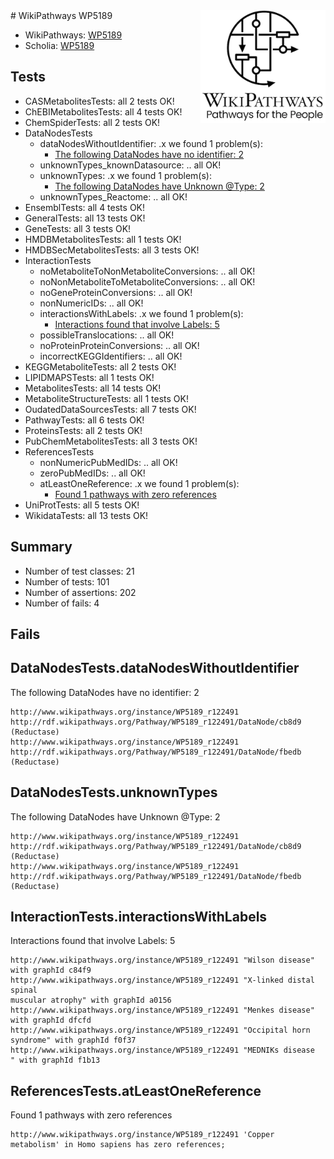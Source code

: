 <img style="float: right; width: 200px" src="../logo.png" />
# WikiPathways WP5189

* WikiPathways: [WP5189](https://identifiers.org/wikipathways:WP5189)
* Scholia: [WP5189](https://scholia.toolforge.org/wikipathways/WP5189)
## Tests
* CASMetabolitesTests: all 2 tests OK!
* ChEBIMetabolitesTests: all 4 tests OK!
* ChemSpiderTests: all 2 tests OK!
* DataNodesTests
    * dataNodesWithoutIdentifier: .x we found 1 problem(s):
        * [The following DataNodes have no identifier: 2](#d2d32fa1)
    * unknownTypes_knownDatasource: .. all OK!
    * unknownTypes: .x we found 1 problem(s):
        * [The following DataNodes have Unknown @Type: 2](#839973e0)
    * unknownTypes_Reactome: .. all OK!
* EnsemblTests: all 4 tests OK!
* GeneralTests: all 13 tests OK!
* GeneTests: all 3 tests OK!
* HMDBMetabolitesTests: all 1 tests OK!
* HMDBSecMetabolitesTests: all 3 tests OK!
* InteractionTests
    * noMetaboliteToNonMetaboliteConversions: .. all OK!
    * noNonMetaboliteToMetaboliteConversions: .. all OK!
    * noGeneProteinConversions: .. all OK!
    * nonNumericIDs: .. all OK!
    * interactionsWithLabels: .x we found 1 problem(s):
        * [Interactions found that involve Labels: 5](#630d267c)
    * possibleTranslocations: .. all OK!
    * noProteinProteinConversions: .. all OK!
    * incorrectKEGGIdentifiers: .. all OK!
* KEGGMetaboliteTests: all 2 tests OK!
* LIPIDMAPSTests: all 1 tests OK!
* MetabolitesTests: all 14 tests OK!
* MetaboliteStructureTests: all 1 tests OK!
* OudatedDataSourcesTests: all 7 tests OK!
* PathwayTests: all 6 tests OK!
* ProteinsTests: all 2 tests OK!
* PubChemMetabolitesTests: all 3 tests OK!
* ReferencesTests
    * nonNumericPubMedIDs: .. all OK!
    * zeroPubMedIDs: .. all OK!
    * atLeastOneReference: .x we found 1 problem(s):
        * [Found 1 pathways with zero references](#35eb778e)
* UniProtTests: all 5 tests OK!
* WikidataTests: all 13 tests OK!


## Summary

* Number of test classes: 21
* Number of tests: 101
* Number of assertions: 202
* Number of fails: 4

## Fails

<a name="d2d32fa1" />

## DataNodesTests.dataNodesWithoutIdentifier

The following DataNodes have no identifier: 2
```
http://www.wikipathways.org/instance/WP5189_r122491 http://rdf.wikipathways.org/Pathway/WP5189_r122491/DataNode/cb8d9 (Reductase)
http://www.wikipathways.org/instance/WP5189_r122491 http://rdf.wikipathways.org/Pathway/WP5189_r122491/DataNode/fbedb (Reductase)
```

<a name="839973e0" />

## DataNodesTests.unknownTypes

The following DataNodes have Unknown @Type: 2
```
http://www.wikipathways.org/instance/WP5189_r122491 http://rdf.wikipathways.org/Pathway/WP5189_r122491/DataNode/cb8d9 (Reductase)
http://www.wikipathways.org/instance/WP5189_r122491 http://rdf.wikipathways.org/Pathway/WP5189_r122491/DataNode/fbedb (Reductase)
```

<a name="630d267c" />

## InteractionTests.interactionsWithLabels

Interactions found that involve Labels: 5
```
http://www.wikipathways.org/instance/WP5189_r122491 "Wilson disease" with graphId c84f9
http://www.wikipathways.org/instance/WP5189_r122491 "X-linked distal spinal 
muscular atrophy" with graphId a0156
http://www.wikipathways.org/instance/WP5189_r122491 "Menkes disease" with graphId dfcfd
http://www.wikipathways.org/instance/WP5189_r122491 "Occipital horn syndrome" with graphId f0f37
http://www.wikipathways.org/instance/WP5189_r122491 "MEDNIKs disease
" with graphId f1b13
```

<a name="35eb778e" />

## ReferencesTests.atLeastOneReference

Found 1 pathways with zero references
```
http://www.wikipathways.org/instance/WP5189_r122491 'Copper metabolism' in Homo sapiens has zero references; 
```

